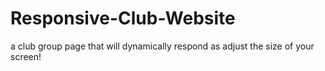 # Responsive-Club-Website
a club group page that will dynamically respond as adjust the size of your screen!​
